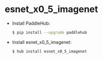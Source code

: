 # esnet_x0_5_imagenet
* Install PaddleHub: 

    ```bash
    $ pip install --upgrade paddlehub
    ```

* Install esnet_x0_5_imagenet: 

    ```bash
    $ hub install esnet_x0_5_imagenet
    ```

